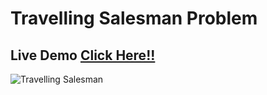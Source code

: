# Travelling Salesman Problem

## Live Demo [Click Here!!](https://thenirmalkc.github.io/travelling-salesman/)

![Travelling Salesman](screenshots/travelling-salesman-problem.png)
